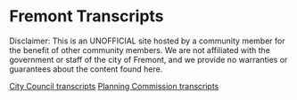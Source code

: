 # Fremont Transcripts

Disclaimer: This is an UNOFFICIAL site hosted by a community member for the benefit of other community members.  We are not affiliated with the government or staff of the city of Fremont, and we provide no warranties or guarantees about the content found here.

[City Council transcripts](/city-council)
[Planning Commission transcripts](/planning-commission)
